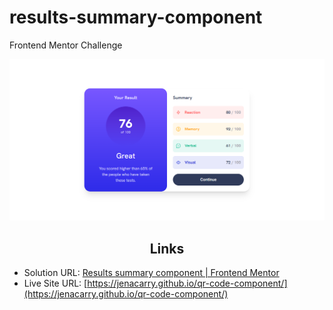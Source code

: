 # results-summary-component

Frontend Mentor Challenge

<div align="center">

![](assets/images/page.png)

</div>

<h2 align="center">Links</h2>

- Solution URL: [Results summary component | Frontend Mentor](https://www.frontendmentor.io/solutions/css-flexbox-UqaHXl-3oY)
- Live Site URL: [https://jenacarry.github.io/qr-code-component/](https://jenacarry.github.io/qr-code-component/)